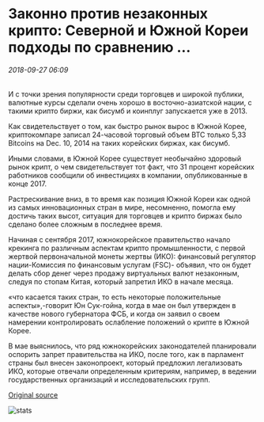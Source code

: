 # Законно против незаконных крипто: Северной и Южной Кореи подходы по сравнению ...

###### 2018-09-27 06:09

И с точки зрения популярности среди торговцев и широкой публики, валютные курсы сделали очень хорошо в восточно-азиатской нации, с такими крипто биржи, как бисумб и коинплуг запускается уже в 2013.

Как свидетельствует о том, как быстро рынок вырос в Южной Корее, криптокомпаре записал 24-часовой торговый объем BTC только 5,33 Bitcoins на Dec. 10, 2014 на таких корейских биржах, как бисумб.

Иными словами, в Южной Корее существует необычайно здоровый рынок крипт, о чем свидетельствует тот факт, что 31 процент корейских работников сообщили об инвестициях в компании, опубликованные в конце 2017.

Растрескивание вниз, в то время как позиция Южной Кореи как одной из самых инновационных стран в мире, несомненно, помогла ему достичь таких высот, ситуация для торговцев и крипто биржах было сделано более сложным в последнее время.

Начиная с сентября 2017, южнокорейское правительство начало крекинга по различным аспектам крипто промышленности, с первой жертвой первоначальной монеты жертвы (ИКО): финансовый регулятор нации-Комиссия по финансовым услугам (FSC)- объявил, что он будет делать сбор денег через продажу виртуальных валют незаконным, следуя по стопам Китая, который запретил ИКО в начале месяца.

«что касается таких стран, то есть некоторые положительные аспекты»,-говорит Юн Сук-гойна, когда в мае он был утвержден в качестве нового губернатора ФСБ, и когда он заявил о своем намерении контролировать ослабление положений о крипте в Южной Корее.

В мае выяснилось, что ряд южнокорейских законодателей планировали оспорить запрет правительства на ИКО, после того, как в парламент страны был внесен законопроект, который предложил легализовать ИКО, которые отвечали определенным критериям, например, в ведении государственных организаций и исследовательских групп.

[Original source](https://cointelegraph.com/news/legit-vs-illicit-crypto-north-and-south-korean-approaches-compared)

![stats](https://c.statcounter.com/11760860/0/a89fa40b/1/ "stats")